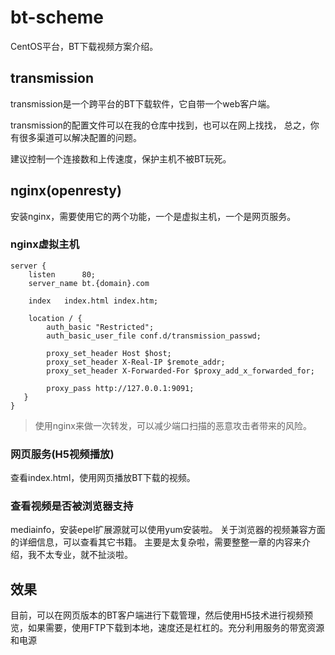 # bt-scheme

CentOS平台，BT下载视频方案介绍。

## transmission
transmission是一个跨平台的BT下载软件，它自带一个web客户端。

transmission的配置文件可以在我的仓库中找到，也可以在网上找找，
总之，你有很多渠道可以解决配置的问题。

建议控制一个连接数和上传速度，保护主机不被BT玩死。


## nginx(openresty)

安装nginx，需要使用它的两个功能，一个是虚拟主机，一个是网页服务。

### nginx虚拟主机

```
server {
    listen      80;
    server_name bt.{domain}.com

    index   index.html index.htm;

    location / {
        auth_basic "Restricted";
        auth_basic_user_file conf.d/transmission_passwd;

        proxy_set_header Host $host;
        proxy_set_header X-Real-IP $remote_addr;
        proxy_set_header X-Forwarded-For $proxy_add_x_forwarded_for;

        proxy_pass http://127.0.0.1:9091;
   }
}
```

> 使用nginx来做一次转发，可以减少端口扫描的恶意攻击者带来的风险。


### 网页服务(H5视频播放)
查看index.html，使用网页播放BT下载的视频。

### 查看视频是否被浏览器支持
mediainfo，安装epel扩展源就可以使用yum安装啦。
关于浏览器的视频兼容方面的详细信息，可以查看其它书籍。
主要是太复杂啦，需要整整一章的内容来介绍，我不太专业，就不扯淡啦。

## 效果
目前，可以在网页版本的BT客户端进行下载管理，然后使用H5技术进行视频预览，如果需要，使用FTP下载到本地，速度还是杠杠的。充分利用服务的带宽资源和电源
